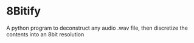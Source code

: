 # 8Bitify
A python program to deconstruct any audio .wav file, then discretize the contents into an 8bit resolution
